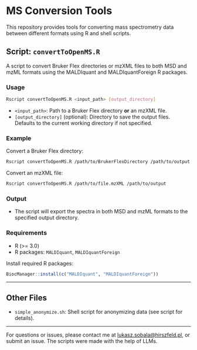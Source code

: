 # MS Conversion Tools

This repository provides tools for converting mass spectrometry data between different formats using R and shell scripts.

## Script: `convertToOpenMS.R`

A script to convert Bruker Flex directories or mzXML files to both MSD and mzML formats using the MALDIquant and MALDIquantForeign R packages.

### Usage

```sh
Rscript convertToOpenMS.R <input_path> [output_directory]
```

- `<input_path>`: Path to a Bruker Flex directory **or** an mzXML file.
- `[output_directory]` (optional): Directory to save the output files. Defaults to the current working directory if not specified.

### Example

Convert a Bruker Flex directory:

```sh
Rscript convertToOpenMS.R /path/to/BrukerFlexDirectory /path/to/output
```

Convert an mzXML file:

```sh
Rscript convertToOpenMS.R /path/to/file.mzXML /path/to/output
```

### Output

- The script will export the spectra in both MSD and mzML formats to the specified output directory.

### Requirements

- R (>= 3.0)
- R packages: `MALDIquant`, `MALDIquantForeign`

Install required R packages:

```r
BiocManager::install(c("MALDIquant", "MALDIquantForeign"))
```

---

## Other Files

- `simple_anonymize.sh`: Shell script for anonymizing data (see script for details).

---

For questions or issues, please contact me at lukasz.sobala@hirszfeld.pl, or submit an issue.
The scripts were made with the help of LLMs.
